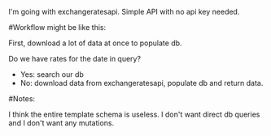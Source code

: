 I'm going with exchangeratesapi. Simple API with no api key needed.

#Workflow might be like this:

First, download a lot of data at once to populate db.

Do we have rates for the date in query?
 - Yes: search our db
 - No: download data from exchangeratesapi, populate db and return data.


#Notes:

I think the entire template schema is useless. I don't want direct db queries
and I don't want any mutations.
